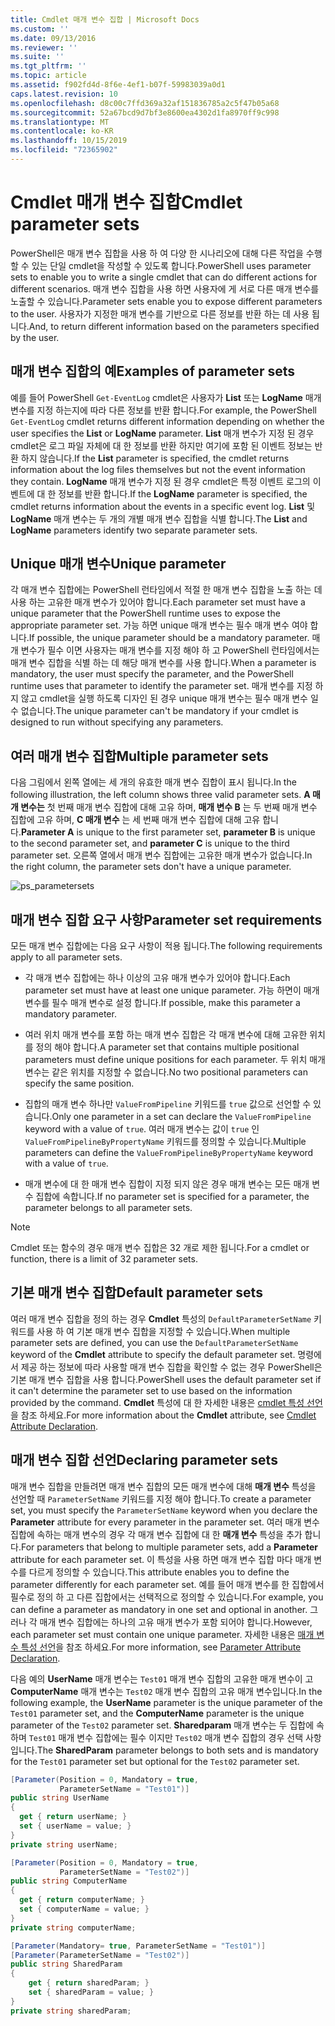 ```yaml
---
title: Cmdlet 매개 변수 집합 | Microsoft Docs
ms.custom: ''
ms.date: 09/13/2016
ms.reviewer: ''
ms.suite: ''
ms.tgt_pltfrm: ''
ms.topic: article
ms.assetid: f902fd4d-8f6e-4ef1-b07f-59983039a0d1
caps.latest.revision: 10
ms.openlocfilehash: d8c00c7ffd369a32af151836785a2c5f47b05a68
ms.sourcegitcommit: 52a67bcd9d7bf3e8600ea4302d1fa8970ff9c998
ms.translationtype: MT
ms.contentlocale: ko-KR
ms.lasthandoff: 10/15/2019
ms.locfileid: "72365902"
---
```

# <a name="cmdlet-parameter-sets"></a><span data-ttu-id="f82c1-102">Cmdlet 매개 변수 집합</span><span class="sxs-lookup"><span data-stu-id="f82c1-102">Cmdlet parameter sets</span></span>

<span data-ttu-id="f82c1-103">PowerShell은 매개 변수 집합을 사용 하 여 다양 한 시나리오에 대해 다른 작업을 수행할 수 있는 단일 cmdlet을 작성할 수 있도록 합니다.</span><span class="sxs-lookup"><span data-stu-id="f82c1-103">PowerShell uses parameter sets to enable you to write a single cmdlet that can do different actions for different scenarios.</span></span> <span data-ttu-id="f82c1-104">매개 변수 집합을 사용 하면 사용자에 게 서로 다른 매개 변수를 노출할 수 있습니다.</span><span class="sxs-lookup"><span data-stu-id="f82c1-104">Parameter sets enable you to expose different parameters to the user.</span></span> <span data-ttu-id="f82c1-105">사용자가 지정한 매개 변수를 기반으로 다른 정보를 반환 하는 데 사용 됩니다.</span><span class="sxs-lookup"><span data-stu-id="f82c1-105">And, to return different information based on the parameters specified by the user.</span></span>

## <a name="examples-of-parameter-sets"></a><span data-ttu-id="f82c1-106">매개 변수 집합의 예</span><span class="sxs-lookup"><span data-stu-id="f82c1-106">Examples of parameter sets</span></span>

<span data-ttu-id="f82c1-107">예를 들어 PowerShell `Get-EventLog` cmdlet은 사용자가 **List** 또는 **LogName** 매개 변수를 지정 하는지에 따라 다른 정보를 반환 합니다.</span><span class="sxs-lookup"><span data-stu-id="f82c1-107">For example, the PowerShell `Get-EventLog` cmdlet returns different information depending on whether the user specifies the **List** or **LogName** parameter.</span></span> <span data-ttu-id="f82c1-108">**List** 매개 변수가 지정 된 경우 cmdlet은 로그 파일 자체에 대 한 정보를 반환 하지만 여기에 포함 된 이벤트 정보는 반환 하지 않습니다.</span><span class="sxs-lookup"><span data-stu-id="f82c1-108">If the **List** parameter is specified, the cmdlet returns information about the log files themselves but not the event information they contain.</span></span> <span data-ttu-id="f82c1-109">**LogName** 매개 변수가 지정 된 경우 cmdlet은 특정 이벤트 로그의 이벤트에 대 한 정보를 반환 합니다.</span><span class="sxs-lookup"><span data-stu-id="f82c1-109">If the **LogName** parameter is specified, the cmdlet returns information about the events in a specific event log.</span></span> <span data-ttu-id="f82c1-110">**List** 및 **LogName** 매개 변수는 두 개의 개별 매개 변수 집합을 식별 합니다.</span><span class="sxs-lookup"><span data-stu-id="f82c1-110">The **List** and **LogName** parameters identify two separate parameter sets.</span></span>

## <a name="unique-parameter"></a><span data-ttu-id="f82c1-111">Unique 매개 변수</span><span class="sxs-lookup"><span data-stu-id="f82c1-111">Unique parameter</span></span>

<span data-ttu-id="f82c1-112">각 매개 변수 집합에는 PowerShell 런타임에서 적절 한 매개 변수 집합을 노출 하는 데 사용 하는 고유한 매개 변수가 있어야 합니다.</span><span class="sxs-lookup"><span data-stu-id="f82c1-112">Each parameter set must have a unique parameter that the PowerShell runtime uses to expose the appropriate parameter set.</span></span> <span data-ttu-id="f82c1-113">가능 하면 unique 매개 변수는 필수 매개 변수 여야 합니다.</span><span class="sxs-lookup"><span data-stu-id="f82c1-113">If possible, the unique parameter should be a mandatory parameter.</span></span> <span data-ttu-id="f82c1-114">매개 변수가 필수 이면 사용자는 매개 변수를 지정 해야 하 고 PowerShell 런타임에서는 매개 변수 집합을 식별 하는 데 해당 매개 변수를 사용 합니다.</span><span class="sxs-lookup"><span data-stu-id="f82c1-114">When a parameter is mandatory, the user must specify the parameter, and the PowerShell runtime uses that parameter to identify the parameter set.</span></span> <span data-ttu-id="f82c1-115">매개 변수를 지정 하지 않고 cmdlet을 실행 하도록 디자인 된 경우 unique 매개 변수는 필수 매개 변수 일 수 없습니다.</span><span class="sxs-lookup"><span data-stu-id="f82c1-115">The unique parameter can't be mandatory if your cmdlet is designed to run without specifying any parameters.</span></span>

## <a name="multiple-parameter-sets"></a><span data-ttu-id="f82c1-116">여러 매개 변수 집합</span><span class="sxs-lookup"><span data-stu-id="f82c1-116">Multiple parameter sets</span></span>

<span data-ttu-id="f82c1-117">다음 그림에서 왼쪽 열에는 세 개의 유효한 매개 변수 집합이 표시 됩니다.</span><span class="sxs-lookup"><span data-stu-id="f82c1-117">In the following illustration, the left column shows three valid parameter sets.</span></span> <span data-ttu-id="f82c1-118">**A 매개 변수는** 첫 번째 매개 변수 집합에 대해 고유 하며, **매개 변수 B** 는 두 번째 매개 변수 집합에 고유 하며, **C 매개 변수** 는 세 번째 매개 변수 집합에 대해 고유 합니다.</span><span class="sxs-lookup"><span data-stu-id="f82c1-118">**Parameter A** is unique to the first parameter set, **parameter B** is unique to the second parameter set, and **parameter C** is unique to the third parameter set.</span></span> <span data-ttu-id="f82c1-119">오른쪽 열에서 매개 변수 집합에는 고유한 매개 변수가 없습니다.</span><span class="sxs-lookup"><span data-stu-id="f82c1-119">In the right column, the parameter sets don't have a unique parameter.</span></span>

![ps_parametersets](../media/ps-parametersets.gif)

## <a name="parameter-set-requirements"></a><span data-ttu-id="f82c1-121">매개 변수 집합 요구 사항</span><span class="sxs-lookup"><span data-stu-id="f82c1-121">Parameter set requirements</span></span>

<span data-ttu-id="f82c1-122">모든 매개 변수 집합에는 다음 요구 사항이 적용 됩니다.</span><span class="sxs-lookup"><span data-stu-id="f82c1-122">The following requirements apply to all parameter sets.</span></span>

- <span data-ttu-id="f82c1-123">각 매개 변수 집합에는 하나 이상의 고유 매개 변수가 있어야 합니다.</span><span class="sxs-lookup"><span data-stu-id="f82c1-123">Each parameter set must have at least one unique parameter.</span></span> <span data-ttu-id="f82c1-124">가능 하면이 매개 변수를 필수 매개 변수로 설정 합니다.</span><span class="sxs-lookup"><span data-stu-id="f82c1-124">If possible, make this parameter a mandatory parameter.</span></span>

- <span data-ttu-id="f82c1-125">여러 위치 매개 변수를 포함 하는 매개 변수 집합은 각 매개 변수에 대해 고유한 위치를 정의 해야 합니다.</span><span class="sxs-lookup"><span data-stu-id="f82c1-125">A parameter set that contains multiple positional parameters must define unique positions for each parameter.</span></span> <span data-ttu-id="f82c1-126">두 위치 매개 변수는 같은 위치를 지정할 수 없습니다.</span><span class="sxs-lookup"><span data-stu-id="f82c1-126">No two positional parameters can specify the same position.</span></span>

- <span data-ttu-id="f82c1-127">집합의 매개 변수 하나만 `ValueFromPipeline` 키워드를 `true` 값으로 선언할 수 있습니다.</span><span class="sxs-lookup"><span data-stu-id="f82c1-127">Only one parameter in a set can declare the `ValueFromPipeline` keyword with a value of `true`.</span></span>
  <span data-ttu-id="f82c1-128">여러 매개 변수는 값이 `true` 인 `ValueFromPipelineByPropertyName` 키워드를 정의할 수 있습니다.</span><span class="sxs-lookup"><span data-stu-id="f82c1-128">Multiple parameters can define the `ValueFromPipelineByPropertyName` keyword with a value of `true`.</span></span>

- <span data-ttu-id="f82c1-129">매개 변수에 대 한 매개 변수 집합이 지정 되지 않은 경우 매개 변수는 모든 매개 변수 집합에 속합니다.</span><span class="sxs-lookup"><span data-stu-id="f82c1-129">If no parameter set is specified for a parameter, the parameter belongs to all parameter sets.</span></span>

> [!NOTE]
> <span data-ttu-id="f82c1-130">Cmdlet 또는 함수의 경우 매개 변수 집합은 32 개로 제한 됩니다.</span><span class="sxs-lookup"><span data-stu-id="f82c1-130">For a cmdlet or function, there is a limit of 32 parameter sets.</span></span>

## <a name="default-parameter-sets"></a><span data-ttu-id="f82c1-131">기본 매개 변수 집합</span><span class="sxs-lookup"><span data-stu-id="f82c1-131">Default parameter sets</span></span>

<span data-ttu-id="f82c1-132">여러 매개 변수 집합을 정의 하는 경우 **Cmdlet** 특성의 `DefaultParameterSetName` 키워드를 사용 하 여 기본 매개 변수 집합을 지정할 수 있습니다.</span><span class="sxs-lookup"><span data-stu-id="f82c1-132">When multiple parameter sets are defined, you can use the `DefaultParameterSetName` keyword of the **Cmdlet** attribute to specify the default parameter set.</span></span> <span data-ttu-id="f82c1-133">명령에서 제공 하는 정보에 따라 사용할 매개 변수 집합을 확인할 수 없는 경우 PowerShell은 기본 매개 변수 집합을 사용 합니다.</span><span class="sxs-lookup"><span data-stu-id="f82c1-133">PowerShell uses the default parameter set if it can't determine the parameter set to use based on the information provided by the command.</span></span> <span data-ttu-id="f82c1-134">**Cmdlet** 특성에 대 한 자세한 내용은 [cmdlet 특성 선언](./cmdlet-attribute-declaration.md)을 참조 하세요.</span><span class="sxs-lookup"><span data-stu-id="f82c1-134">For more information about the **Cmdlet** attribute, see [Cmdlet Attribute Declaration](./cmdlet-attribute-declaration.md).</span></span>

## <a name="declaring-parameter-sets"></a><span data-ttu-id="f82c1-135">매개 변수 집합 선언</span><span class="sxs-lookup"><span data-stu-id="f82c1-135">Declaring parameter sets</span></span>

<span data-ttu-id="f82c1-136">매개 변수 집합을 만들려면 매개 변수 집합의 모든 매개 변수에 대해 **매개 변수** 특성을 선언할 때 `ParameterSetName` 키워드를 지정 해야 합니다.</span><span class="sxs-lookup"><span data-stu-id="f82c1-136">To create a parameter set, you must specify the `ParameterSetName` keyword when you declare the **Parameter** attribute for every parameter in the parameter set.</span></span> <span data-ttu-id="f82c1-137">여러 매개 변수 집합에 속하는 매개 변수의 경우 각 매개 변수 집합에 대 한 **매개 변수** 특성을 추가 합니다.</span><span class="sxs-lookup"><span data-stu-id="f82c1-137">For parameters that belong to multiple parameter sets, add a **Parameter** attribute for each parameter set.</span></span> <span data-ttu-id="f82c1-138">이 특성을 사용 하면 매개 변수 집합 마다 매개 변수를 다르게 정의할 수 있습니다.</span><span class="sxs-lookup"><span data-stu-id="f82c1-138">This attribute enables you to define the parameter differently for each parameter set.</span></span> <span data-ttu-id="f82c1-139">예를 들어 매개 변수를 한 집합에서 필수로 정의 하 고 다른 집합에서는 선택적으로 정의할 수 있습니다.</span><span class="sxs-lookup"><span data-stu-id="f82c1-139">For example, you can define a parameter as mandatory in one set and optional in another.</span></span> <span data-ttu-id="f82c1-140">그러나 각 매개 변수 집합에는 하나의 고유 매개 변수가 포함 되어야 합니다.</span><span class="sxs-lookup"><span data-stu-id="f82c1-140">However, each parameter set must contain one unique parameter.</span></span> <span data-ttu-id="f82c1-141">자세한 내용은 [매개 변수 특성 선언](parameter-attribute-declaration.md)을 참조 하세요.</span><span class="sxs-lookup"><span data-stu-id="f82c1-141">For more information, see [Parameter Attribute Declaration](parameter-attribute-declaration.md).</span></span>

<span data-ttu-id="f82c1-142">다음 예의 **UserName** 매개 변수는 `Test01` 매개 변수 집합의 고유한 매개 변수이 고 **ComputerName** 매개 변수는 `Test02` 매개 변수 집합의 고유 매개 변수입니다.</span><span class="sxs-lookup"><span data-stu-id="f82c1-142">In the following example, the **UserName** parameter is the unique parameter of the `Test01` parameter set, and the **ComputerName** parameter is the unique parameter of the `Test02` parameter set.</span></span> <span data-ttu-id="f82c1-143">**Sharedparam** 매개 변수는 두 집합에 속하며 `Test01` 매개 변수 집합에는 필수 이지만 `Test02` 매개 변수 집합의 경우 선택 사항입니다.</span><span class="sxs-lookup"><span data-stu-id="f82c1-143">The **SharedParam** parameter belongs to both sets and is mandatory for the `Test01` parameter set but optional for the `Test02` parameter set.</span></span>

```csharp
[Parameter(Position = 0, Mandatory = true,
           ParameterSetName = "Test01")]
public string UserName
{
  get { return userName; }
  set { userName = value; }
}
private string userName;

[Parameter(Position = 0, Mandatory = true,
           ParameterSetName = "Test02")]
public string ComputerName
{
  get { return computerName; }
  set { computerName = value; }
}
private string computerName;

[Parameter(Mandatory= true, ParameterSetName = "Test01")]
[Parameter(ParameterSetName = "Test02")]
public string SharedParam
{
    get { return sharedParam; }
    set { sharedParam = value; }
}
private string sharedParam;
```
